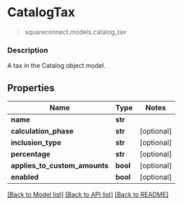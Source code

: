 # CatalogTax
> squareconnect.models.catalog_tax

### Description

A tax in the Catalog object model.

## Properties
Name | Type | Notes
------------ | ------------- | -------------
**name** | **str** | 
**calculation_phase** | **str** | [optional] 
**inclusion_type** | **str** | [optional] 
**percentage** | **str** | [optional] 
**applies_to_custom_amounts** | **bool** | [optional] 
**enabled** | **bool** | [optional] 

[[Back to Model list]](../README.md#documentation-for-models) [[Back to API list]](../README.md#documentation-for-api-endpoints) [[Back to README]](../README.md)



